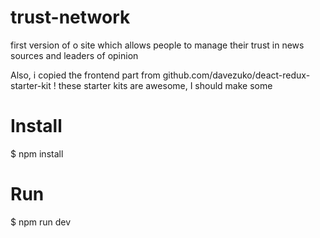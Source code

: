 # trust-network
first version of o site which allows people to manage their trust in news sources and leaders of opinion

Also, i copied the frontend part from github.com/davezuko/deact-redux-starter-kit ! these starter kits are awesome, I should make some

Install
=======
$ npm install

Run
===
$ npm run dev
